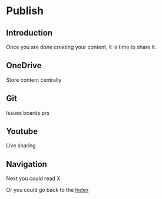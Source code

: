 # Publish

## Introduction

Once you are done creating your content, it is time to share it. 

## OneDrive

Store content centrally

## Git

Issues boards prs

## Youtube

Live sharing

## Navigation

Next you could read X

Or you could go back to the [Index](./README.md)


